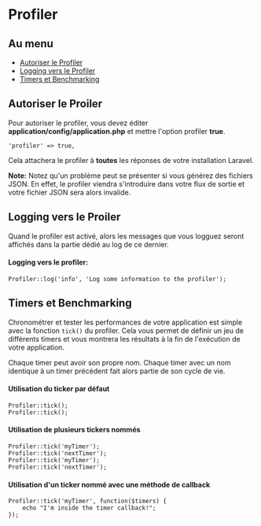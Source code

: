 # Profiler

## Au menu
- [Autoriser le Profiler](#enable)
- [Logging vers le Profiler](#logging)
- [Timers et Benchmarking](#timers)

<a name="enable"></a>
## Autoriser le Proiler

Pour autoriser le profiler, vous devez éditer **application/config/application.php** et mettre l'option profiler **true**.

    'profiler' => true,

Cela attachera le profiler à **toutes** les réponses de votre installation Laravel.

**Note:** Notez qu'un problème peut se présenter si vous générez des fichiers JSON. En effet, le profiler viendra s'introduire dans votre flux de sortie et votre fichier JSON sera alors invalide.

<a name="logging"></a>
## Logging vers le Proiler

Quand le profiler est activé, alors les messages que vous logguez seront affichés dans la partie dédié au log de ce dernier. 

#### Logging vers le profiler:

    Profiler::log('info', 'Log some information to the profiler');

<a name="timers"></a>
## Timers et Benchmarking

Chronométrer et tester les performances de votre application est simple avec la fonction ```tick()``` du profiler. Cela vous permet de définir un jeu de différents timers et vous montrera les résultats à la fin de l'exécution de votre application.

Chaque timer peut avoir son propre nom. Chaque timer avec un nom identique à un timer précédent fait alors partie de son cycle de vie.

#### Utilisation du ticker par défaut

    Profiler::tick();
    Profiler::tick();

#### Utilisation de plusieurs tickers nommés

    Profiler::tick('myTimer');
    Profiler::tick('nextTimer');
    Profiler::tick('myTimer');
    Profiler::tick('nextTimer');

#### Utilisation d'un ticker nommé avec une méthode de callback
    Profiler::tick('myTimer', function($timers) {
        echo "I'm inside the timer callback!"; 
    });
